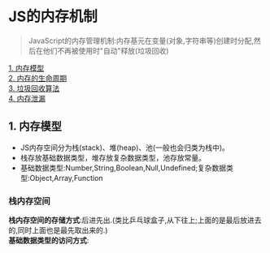 # JS的内存机制
>JavaScript的内存管理机制:内存基元在变量(对象,字符串等)创建时分配,然后在他们不再被使用时"自动"释放(垃圾回收)

[1. 内存模型](#内存模型)  
[2. 内存的生命周期](#内存的生命周期)  
[3. 垃圾回收算法](#垃圾回收算法)  
[4. 内存泄漏](#内存泄漏)  

## <a id="内存模型">1. 内存模型</a>
* JS内存空间分为栈(stack)、堆(heap)、池(一般也会归类为栈中)。   
* 栈存放基础数据类型，堆存放复杂数据类型，池存放常量。  
* 基础数据类型:Number,String,Boolean,Null,Undefined;复杂数据类型:Object,Array,Function  

### 栈内存空间
**栈内存空间的存储方式**:后进先出.(类比乒乓球盒子,从下往上;上面的是最后放进去的,同时上面也是最先取出来的.)  
**基础数据类型的访问方式**:
